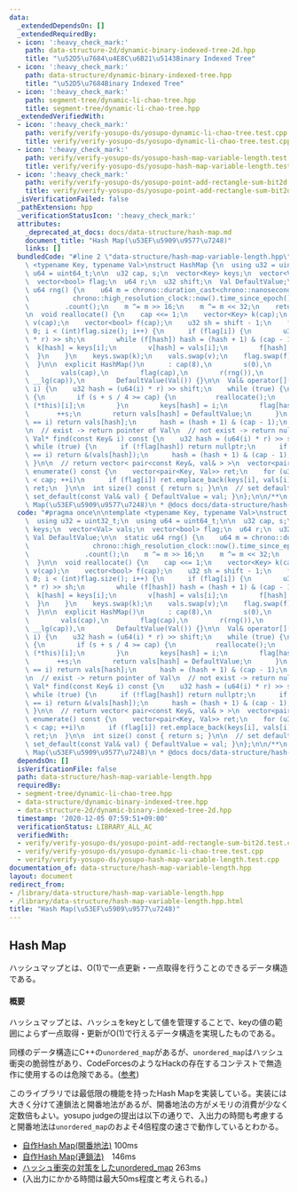```yaml
---
data:
  _extendedDependsOn: []
  _extendedRequiredBy:
  - icon: ':heavy_check_mark:'
    path: data-structure-2d/dynamic-binary-indexed-tree-2d.hpp
    title: "\u52D5\u7684\u4E8C\u6B21\u5143Binary Indexed Tree"
  - icon: ':heavy_check_mark:'
    path: data-structure/dynamic-binary-indexed-tree.hpp
    title: "\u52D5\u7684Binary Indexed Tree"
  - icon: ':heavy_check_mark:'
    path: segment-tree/dynamic-li-chao-tree.hpp
    title: segment-tree/dynamic-li-chao-tree.hpp
  _extendedVerifiedWith:
  - icon: ':heavy_check_mark:'
    path: verify/verify-yosupo-ds/yosupo-dynamic-li-chao-tree.test.cpp
    title: verify/verify-yosupo-ds/yosupo-dynamic-li-chao-tree.test.cpp
  - icon: ':heavy_check_mark:'
    path: verify/verify-yosupo-ds/yosupo-hash-map-variable-length.test.cpp
    title: verify/verify-yosupo-ds/yosupo-hash-map-variable-length.test.cpp
  - icon: ':heavy_check_mark:'
    path: verify/verify-yosupo-ds/yosupo-point-add-rectangle-sum-bit2d.test.cpp
    title: verify/verify-yosupo-ds/yosupo-point-add-rectangle-sum-bit2d.test.cpp
  _isVerificationFailed: false
  _pathExtension: hpp
  _verificationStatusIcon: ':heavy_check_mark:'
  attributes:
    _deprecated_at_docs: docs/data-structure/hash-map.md
    document_title: "Hash Map(\u53EF\u5909\u9577\u7248)"
    links: []
  bundledCode: "#line 2 \"data-structure/hash-map-variable-length.hpp\"\n\ntemplate\
    \ <typename Key, typename Val>\nstruct HashMap {\n  using u32 = uint32_t;\n  using\
    \ u64 = uint64_t;\n\n  u32 cap, s;\n  vector<Key> keys;\n  vector<Val> vals;\n\
    \  vector<bool> flag;\n  u64 r;\n  u32 shift;\n  Val DefaultValue;\n\n  static\
    \ u64 rng() {\n    u64 m = chrono::duration_cast<chrono::nanoseconds>(\n     \
    \           chrono::high_resolution_clock::now().time_since_epoch())\n       \
    \         .count();\n    m ^= m >> 16;\n    m ^= m << 32;\n    return m;\n  }\n\
    \n  void reallocate() {\n    cap <<= 1;\n    vector<Key> k(cap);\n    vector<Val>\
    \ v(cap);\n    vector<bool> f(cap);\n    u32 sh = shift - 1;\n    for (int i =\
    \ 0; i < (int)flag.size(); i++) {\n      if (flag[i]) {\n        u32 hash = (u64(keys[i])\
    \ * r) >> sh;\n        while (f[hash]) hash = (hash + 1) & (cap - 1);\n      \
    \  k[hash] = keys[i];\n        v[hash] = vals[i];\n        f[hash] = 1;\n    \
    \  }\n    }\n    keys.swap(k);\n    vals.swap(v);\n    flag.swap(f);\n    --shift;\n\
    \  }\n\n  explicit HashMap()\n      : cap(8),\n        s(0),\n        keys(cap),\n\
    \        vals(cap),\n        flag(cap),\n        r(rng()),\n        shift(64 -\
    \ __lg(cap)),\n        DefaultValue(Val()) {}\n\n  Val& operator[](const Key&\
    \ i) {\n    u32 hash = (u64(i) * r) >> shift;\n    while (true) {\n      if (!flag[hash])\
    \ {\n        if (s + s / 4 >= cap) {\n          reallocate();\n          return\
    \ (*this)[i];\n        }\n        keys[hash] = i;\n        flag[hash] = 1;\n \
    \       ++s;\n        return vals[hash] = DefaultValue;\n      }\n      if (keys[hash]\
    \ == i) return vals[hash];\n      hash = (hash + 1) & (cap - 1);\n    }\n  }\n\
    \n  // exist -> return pointer of Val\n  // not exist -> return nullptr\n  const\
    \ Val* find(const Key& i) const {\n    u32 hash = (u64(i) * r) >> shift;\n   \
    \ while (true) {\n      if (!flag[hash]) return nullptr;\n      if (keys[hash]\
    \ == i) return &(vals[hash]);\n      hash = (hash + 1) & (cap - 1);\n    }\n \
    \ }\n\n  // return vector< pair<const Key&, val& > >\n  vector<pair<Key, Val>>\
    \ enumerate() const {\n    vector<pair<Key, Val>> ret;\n    for (u32 i = 0; i\
    \ < cap; ++i)\n      if (flag[i]) ret.emplace_back(keys[i], vals[i]);\n    return\
    \ ret;\n  }\n\n  int size() const { return s; }\n\n  // set default_value\n  void\
    \ set_default(const Val& val) { DefaultValue = val; }\n};\n\n/**\n * @brief Hash\
    \ Map(\u53EF\u5909\u9577\u7248)\n * @docs docs/data-structure/hash-map.md\n */\n"
  code: "#pragma once\n\ntemplate <typename Key, typename Val>\nstruct HashMap {\n\
    \  using u32 = uint32_t;\n  using u64 = uint64_t;\n\n  u32 cap, s;\n  vector<Key>\
    \ keys;\n  vector<Val> vals;\n  vector<bool> flag;\n  u64 r;\n  u32 shift;\n \
    \ Val DefaultValue;\n\n  static u64 rng() {\n    u64 m = chrono::duration_cast<chrono::nanoseconds>(\n\
    \                chrono::high_resolution_clock::now().time_since_epoch())\n  \
    \              .count();\n    m ^= m >> 16;\n    m ^= m << 32;\n    return m;\n\
    \  }\n\n  void reallocate() {\n    cap <<= 1;\n    vector<Key> k(cap);\n    vector<Val>\
    \ v(cap);\n    vector<bool> f(cap);\n    u32 sh = shift - 1;\n    for (int i =\
    \ 0; i < (int)flag.size(); i++) {\n      if (flag[i]) {\n        u32 hash = (u64(keys[i])\
    \ * r) >> sh;\n        while (f[hash]) hash = (hash + 1) & (cap - 1);\n      \
    \  k[hash] = keys[i];\n        v[hash] = vals[i];\n        f[hash] = 1;\n    \
    \  }\n    }\n    keys.swap(k);\n    vals.swap(v);\n    flag.swap(f);\n    --shift;\n\
    \  }\n\n  explicit HashMap()\n      : cap(8),\n        s(0),\n        keys(cap),\n\
    \        vals(cap),\n        flag(cap),\n        r(rng()),\n        shift(64 -\
    \ __lg(cap)),\n        DefaultValue(Val()) {}\n\n  Val& operator[](const Key&\
    \ i) {\n    u32 hash = (u64(i) * r) >> shift;\n    while (true) {\n      if (!flag[hash])\
    \ {\n        if (s + s / 4 >= cap) {\n          reallocate();\n          return\
    \ (*this)[i];\n        }\n        keys[hash] = i;\n        flag[hash] = 1;\n \
    \       ++s;\n        return vals[hash] = DefaultValue;\n      }\n      if (keys[hash]\
    \ == i) return vals[hash];\n      hash = (hash + 1) & (cap - 1);\n    }\n  }\n\
    \n  // exist -> return pointer of Val\n  // not exist -> return nullptr\n  const\
    \ Val* find(const Key& i) const {\n    u32 hash = (u64(i) * r) >> shift;\n   \
    \ while (true) {\n      if (!flag[hash]) return nullptr;\n      if (keys[hash]\
    \ == i) return &(vals[hash]);\n      hash = (hash + 1) & (cap - 1);\n    }\n \
    \ }\n\n  // return vector< pair<const Key&, val& > >\n  vector<pair<Key, Val>>\
    \ enumerate() const {\n    vector<pair<Key, Val>> ret;\n    for (u32 i = 0; i\
    \ < cap; ++i)\n      if (flag[i]) ret.emplace_back(keys[i], vals[i]);\n    return\
    \ ret;\n  }\n\n  int size() const { return s; }\n\n  // set default_value\n  void\
    \ set_default(const Val& val) { DefaultValue = val; }\n};\n\n/**\n * @brief Hash\
    \ Map(\u53EF\u5909\u9577\u7248)\n * @docs docs/data-structure/hash-map.md\n */\n"
  dependsOn: []
  isVerificationFile: false
  path: data-structure/hash-map-variable-length.hpp
  requiredBy:
  - segment-tree/dynamic-li-chao-tree.hpp
  - data-structure/dynamic-binary-indexed-tree.hpp
  - data-structure-2d/dynamic-binary-indexed-tree-2d.hpp
  timestamp: '2020-12-05 07:59:51+09:00'
  verificationStatus: LIBRARY_ALL_AC
  verifiedWith:
  - verify/verify-yosupo-ds/yosupo-point-add-rectangle-sum-bit2d.test.cpp
  - verify/verify-yosupo-ds/yosupo-dynamic-li-chao-tree.test.cpp
  - verify/verify-yosupo-ds/yosupo-hash-map-variable-length.test.cpp
documentation_of: data-structure/hash-map-variable-length.hpp
layout: document
redirect_from:
- /library/data-structure/hash-map-variable-length.hpp
- /library/data-structure/hash-map-variable-length.hpp.html
title: "Hash Map(\u53EF\u5909\u9577\u7248)"
---
```

## Hash Map

ハッシュマップとは、$\mathrm{O}(1)$で一点更新・一点取得を行うことのできるデータ構造である。

#### 概要

ハッシュマップとは、ハッシュをkeyとして値を管理することで、keyの値の範囲によらず一点取得・更新が$\mathrm{O}(1)$で行えるデータ構造を実現したものである。

同様のデータ構造にC++の`unordered_map`があるが、`unordered_map`はハッシュ衝突の脆弱性があり、CodeForcesのようなHackの存在するコンテストで無造作に使用するのは危険である。([参考](https://kimiyuki.net/blog/2017/03/08/unordered-map-hash-collision/))

このライブラリでは最低限の機能を持ったHash Mapを実装している。実装には大きく分けて連鎖法と開番地法があるが、開番地法の方がメモリの消費が少なく定数倍もよい。yosupo judgeの提出は以下の通りで、入出力の時間も考慮すると開番地法は`unordered_map`のおよそ4倍程度の速さで動作しているとわかる。

- [自作Hash Map(開番地法)](https://judge.yosupo.jp/submission/23703) 100ms
- [自作Hash Map(連鎖法)](https://judge.yosupo.jp/submission/23726)　146ms
- [ハッシュ衝突の対策をしたunordered_map](https://judge.yosupo.jp/submission/23582) 263ms
- (入出力にかかる時間は最大50ms程度と考えられる。)
